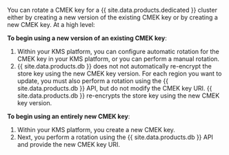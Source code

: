 You can rotate a CMEK key for a {{ site.data.products.dedicated }} cluster either by creating a new version of the existing CMEK key or by creating a new CMEK key. At a high level:

**To begin using a new version of an existing CMEK key**:

1. Within your KMS platform, you can configure automatic rotation for the CMEK key in your KMS platform, or you can perform a manual rotation.
1. {{ site.data.products.db }} does not not automatically re-encrypt the store key using the new CMEK key version. For each region you want to update, you must also perform a rotation using the {{ site.data.products.db }} API, but do not modify the CMEK key URI. {{ site.data.products.db }} re-encrypts the store key using the new CMEK key version.

**To begin using an entirely new CMEK key**:

1. Within your KMS platform, you create a new CMEK key.
1. Next, you perform a rotation using the {{ site.data.products.db }} API and provide the new CMEK key URI.
